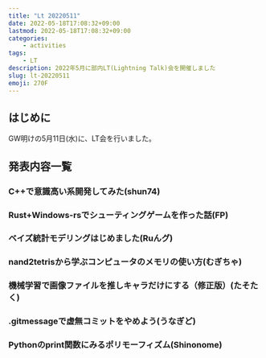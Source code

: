 ```yaml
---
title: "Lt 20220511"
date: 2022-05-18T17:08:32+09:00
lastmod: 2022-05-18T17:08:32+09:00
categories:
    - activities
tags:
    - LT
description: 2022年5月に部内LT(Lightning Talk)会を開催しました
slug: lt-20220511
emoji: 270F
---
```


## はじめに

GW明けの5月11日(水)に、LT会を行いました。

## 発表内容一覧

### C++で意識高い系開発してみた(shun74)



### Rust+Windows-rsでシューティングゲームを作った話(FP)



### ベイズ統計モデリングはじめました(Ruんグ)



### nand2tetrisから学ぶコンピュータのメモリの使い方(むぎちゃ)



### 機械学習で画像ファイルを推しキャラだけにする（修正版）(たそたく)



### .gitmessageで虚無コミットをやめよう(うなぎど)



### Pythonのprint関数にみるポリモーフィズム(Shinonome)


